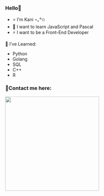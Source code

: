 ### Hello👋

- ⭐ I’m Kani ⋆｡°✩
- 💬 I want to learn JavaScript and Pascal
- ⚡ I want to be a Front-End Developer  
  
🌱 I've Learned:
- Python 
- Golang 
- SQL
- C++
- R   
### 🔗Contact me here:
<img src="https://user-images.githubusercontent.com/121889048/210424277-a66282f9-7ab7-42e6-a00f-ce705468da07.jpg" width="300" height="300"/>
